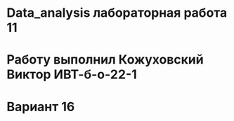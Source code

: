 # Data_analysis лабораторная работа 11
# Работу выполнил Кожуховский Виктор ИВТ-б-о-22-1
# Вариант 16
